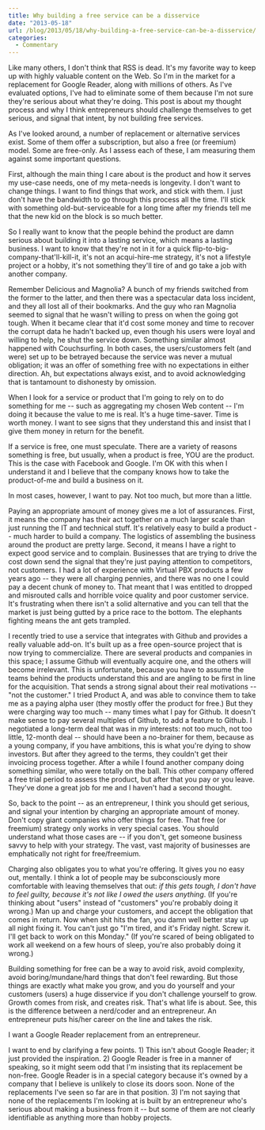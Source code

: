```yaml
---
title: Why building a free service can be a disservice
date: "2013-05-18"
url: /blog/2013/05/18/why-building-a-free-service-can-be-a-disservice/
categories:
  - Commentary
---
```


Like many others, I don't think that RSS is dead. It's my favorite way to keep up with highly valuable content on the Web. So I'm in the market for a replacement for Google Reader, along with millions of others. As I've evaluated options, I've had to eliminate some of them because I'm not sure they're serious about what they're doing. This post is about my thought process and why I think entrepreneurs should challenge themselves to get serious, and signal that intent, by not building free services.



As I've looked around, a number of replacement or alternative services exist. Some of them offer a subscription, but also a free (or freemium) model. Some are free-only. As I assess each of these, I am measuring them against some important questions. 

First, although the main thing I care about is the product and how it serves my use-case needs, one of my meta-needs is longevity. I don't want to change things. I want to find things that work, and stick with them. I just don't have the bandwidth to go through this process all the time. I'll stick with something old-but-serviceable for a long time after my friends tell me that the new kid on the block is so much better. 

So I really want to know that the people behind the product are damn serious about building it into a lasting service, which means a lasting business. I want to know that they're not in it for a quick flip-to-big-company-that'll-kill-it, it's not an acqui-hire-me strategy, it's not a lifestyle project or a hobby, it's not something they'll tire of and go take a job with another company. 

Remember Delicious and Magnolia? A bunch of my friends switched from the former to the latter, and then there was a spectacular data loss incident, and they all lost all of their bookmarks. And the guy who ran Magnolia seemed to signal that he wasn't willing to press on when the going got tough. When it became clear that it'd cost some money and time to recover the corrupt data he hadn't backed up, even though his users were loyal and willing to help, he shut the service down. Something similar almost happened with Couchsurfing. In both cases, the users/customers felt (and were) set up to be betrayed because the service was never a mutual obligation; it was an offer of something free with no expectations in either direction. Ah, but expectations always exist, and to avoid acknowledging that is tantamount to dishonesty by omission. 

When I look for a service or product that I'm going to rely on to do something for me -- such as aggregating my chosen Web content -- I'm doing it because the value to me is real. It's a huge time-saver. Time is worth money. I want to see signs that they understand this and insist that I give them money in return for the benefit. 

If a service is free, one must speculate. There are a variety of reasons something is free, but usually, when a product is free, YOU are the product. This is the case with Facebook and Google. I'm OK with this when I understand it and I believe that the company knows how to take the product-of-me and build a business on it. 

In most cases, however, I want to pay. Not too much, but more than a little. 

Paying an appropriate amount of money gives me a lot of assurances. First, it means the company has their act together on a much larger scale than just running the IT and technical stuff. It's relatively easy to build a product -- much harder to build a company. The logistics of assembling the business around the product are pretty large. Second, it means I have a right to expect good service and to complain. Businesses that are trying to drive the cost down send the signal that they're just paying attention to competitors, not customers. I had a lot of experience with Virtual PBX products a few years ago -- they were all charging pennies, and there was no one I could pay a decent chunk of money to. That meant that I was entitled to dropped and misrouted calls and horrible voice quality and poor customer service. It's frustrating when there isn't a solid alternative and you can tell that the market is just being gutted by a price race to the bottom. The elephants fighting means the ant gets trampled. 

I recently tried to use a service that integrates with Github and provides a really valuable add-on. It's built up as a free open-source project that is now trying to commercialize. There are several products and companies in this space; I assume Github will eventually acquire one, and the others will become irrelevant. This is unfortunate, because you have to assume the teams behind the products understand this and are angling to be first in line for the acquisition. That sends a strong signal about their real motivations -- "not the customer." I tried Product A, and was able to convince them to take me as a paying alpha user (they mostly offer the product for free.) But they were charging way too much -- many times what I pay for Github. It doesn't make sense to pay several multiples of Github, to add a feature to Github. I negotiated a long-term deal that was in my interests: not too much, not too little, 12-month deal -- should have been a no-brainer for them, because as a young company, if you have ambitions, this is what you're dying to show investors. But after they agreed to the terms, they couldn't get their invoicing process together. After a while I found another company doing something similar, who were totally on the ball. This other company offered a free trial period to assess the product, but after that you pay or you leave. They've done a great job for me and I haven't had a second thought. 

So, back to the point -- as an entrepreneur, I think you should get serious, and signal your intention by charging an appropriate amount of money. Don't copy giant companies who offer things for free. That free (or freemium) strategy only works in very special cases. You should understand what those cases are -- if you don't, get someone business savvy to help with your strategy. The vast, vast majority of businesses are emphatically not right for free/freemium. 

Charging also obligates you to what you're offering. It gives you no easy out, mentally. I think a lot of people may be subconsciously more comfortable with leaving themselves that out: *if this gets tough, I don't have to feel guilty, because it's not like I owed the users anything*. (If you're thinking about "users" instead of "customers" you're probably doing it wrong.) Man up and charge your customers, and accept the obligation that comes in return. Now when shit hits the fan, you damn well better stay up all night fixing it. You can't just go "I'm tired, and it's Friday night. Screw it. I'll get back to work on this Monday." (If you're scared of being obligated to work all weekend on a few hours of sleep, you're also probably doing it wrong.)



Building something for free can be a way to avoid risk, avoid complexity, avoid boring/mundane/hard things that don't feel rewarding. But those things are exactly what make you grow, and you do yourself and your customers (users) a huge disservice if you don't challenge yourself to grow. Growth comes from risk, and creates risk. That's what life is about. See, this is the difference between a nerd/coder and an entrepreneur. An entrepreneur puts his/her career on the line and takes the risk. 

I want a Google Reader replacement from an entrepreneur. 

I want to end by clarifying a few points. 1) This isn't about Google Reader; it just provided the inspiration. 2) Google Reader is free in a manner of speaking, so it might seem odd that I'm insisting that its replacement be non-free. Google Reader is in a special category because it's owned by a company that I believe is unlikely to close its doors soon. None of the replacements I've seen so far are in that position. 3) I'm not saying that none of the replacements I'm looking at is built by an entrepreneur who's serious about making a business from it -- but some of them are not clearly identifiable as anything more than hobby projects.

